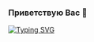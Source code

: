 ### Приветствую Вас  👋

[![Typing SVG](https://readme-typing-svg.herokuapp.com?color=%2336BCF7&lines=🤯+Нет+нерешаемых+задач)](https://git.io/typing-svg)
